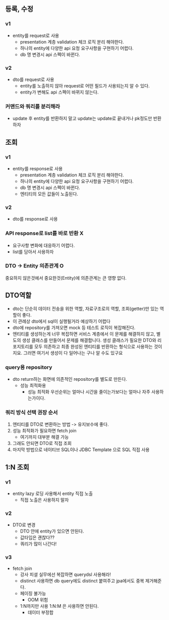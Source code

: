 ## 등록, 수정

### v1
- entity를 request로 사용
  - presentation 계층 validation 체크 로직 분리 해야한다.
  - 하나의 entity에 다양한 api 요청 요구사항을 구현하기 어렵다.
  - db 명 변경시 api 스펙이 바뀐다.

### v2
- dto를 request로 사용
  - entity를 노출하지 않아 request로 어떤 필드가 사용되는지 알 수 있다.
  - entity가 변해도 api 스펙이 바뀌지 않는다.
  
### 커맨드와 쿼리를 분리해라
- update 후 entity를 반환하지 말고 update는 update로 끝내거나 pk정도만 반환하자

## 조회

### v1
- entity를 response로 사용
  - presentation 계층 validation 체크 로직 분리 해야한다.
  - 하나의 entity에 다양한 api 요청 요구사항을 구현하기 어렵다.
  - db 명 변경시 api 스펙이 바뀐다.
  - 엔티티의 모든 값들이 노출된다.
  
### v2
- dto를 response로 사용
  
### API response로 list를 바로 반환 X
- 요구사항 변화에 대응하기 어렵다.
- list를 담아서 사용하자

### DTO -> Entity 의존관계 O
중요하지 않은것에서 중요한것(Entity)에 의존관계는 큰 영향 없다.

## DTO역할
- dto는 단순히 데이터 전송을 위한 역할, 자료구조로의 역할, 조회(getter)만 있는 역할이 좋다.
- 이 관례상 dto에서 sql이 실행될거라 예상하기 어렵다
- dto에 repository를 가져오면 mock 등 테스트 로직이 복잡해진다.
- 엔티티를 생성하는게 너무 복잡하면 서비스 계층에서 이 문제를 해결하지 않고, 별도의 생성 클래스를 만들어서 문제를 해결합니다. 생성 클래스가 필요한 DTO와 리포지토리를 모두 의존하고 최종 완성된 엔티티를 반환하는 형식으로 사용하는 것이지요. 그러면 여기서 생성이 다 일어나는 구나 알 수도 있구요

### query용 repository
- dto return하는 화면에 의존적인 repository를 별도로 만든다.
  - 성능 최적화용
    - 성능 최적화 우선순위는 얼마나 시간을 줄이는가보다는 얼마나 자주 사용하는가이다.
  
### 쿼리 방식 선택 권장 순서
1. 엔티티를 DTO로 변환하는 방법 -> 유지보수에 좋다.
1. 성능 최적화가 필요하면  fetch join
   - 여기까지 대부분 해결 가능
1. 그래도 안되면 DTO로 직접 조회
1. 마지막 방법으로 네이티브 SQL이나 JDBC Template 으로 SQL 직접 사용

## 1:N 조회

### v1
- entity lazy 로딩 사용해서 entity 직접 노출
  - 직접 노출은 사용하지 말자
  
### v2
- DTO로 변경
  - DTO 안에 entity가 있으면 안된다.
  - 값타입은 괜찮다??
  - 쿼리가 많이 나간다!
  
### v3
- fetch join
  - 강사 피셜 실무에선 복잡하면 querydsl 사용해라!
  - distinct 사용하면 db query에도 distinct 붙여주고 jpa에서도 중복 제거해준다.
  - 페이징 불가능
    - OOM 위험
  - 1:N까지만 사용 1:N:M 은 사용하면 안된다.
    - 데이터 부정합